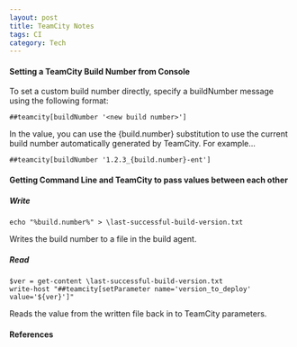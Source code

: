 ```yaml
---
layout: post
title: TeamCity Notes
tags: CI
category: Tech
---
```

#### Setting a TeamCity Build Number from Console ####

To set a custom build number directly, specify a buildNumber message using the following format:  

~~~
##teamcity[buildNumber '<new build number>']
~~~

In the <new build number> value, you can use the {build.number} substitution to use the current build number automatically generated by TeamCity. For example...

~~~
##teamcity[buildNumber '1.2.3_{build.number}-ent']
~~~

#### Getting Command Line and TeamCity to pass values between each other ####

##### Write #####

~~~
echo "%build.number%" > \last-successful-build-version.txt
~~~

Writes the build number to a file in the build agent.  

##### Read #####

~~~
$ver = get-content \last-successful-build-version.txt
write-host "##teamcity[setParameter name='version_to_deploy' value='${ver}']"
~~~

Reads the value from the written file back in to TeamCity parameters.  

#### References ####

